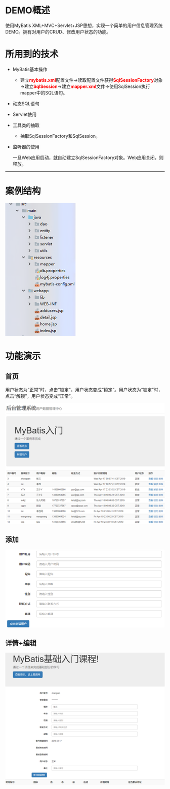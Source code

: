 # DEMO概述

使用MyBatis XML+MVC+Servlet+JSP思想，实现一个简单的用户信息管理系统DEMO。拥有对用户的CRUD、修改用户状态的功能。

# 所用到的技术

- MyBatis基本操作

  - 建立<font color="#FF0000">**mybatis.xml**</font>配置文件→读取配置文件获得<font color="#FF0000">**SqlSessionFactory**</font>对象→建立<font color="#FF0000">**SqlSession**</font>→建立<font color="#FF0000">**mapper.xml**</font>文件→使用SqlSession执行mapper中的SQL语句。

- 动态SQL语句

- Servlet使用

- 工具类的抽取

  - 抽取SqlSessionFactory和SqlSession。

- 监听器的使用

  一旦Web应用启动，就自动建立SqlSessionFactory对象。Web应用关闭，则释放。

------

# 案例结构

![项目结构](https://raw.githubusercontent.com/MaJesTySA/JavaWeb/master/img/User_Data_Management/struct.png)

# 功能演示

## 首页

用户状态为“正常”时，点击“锁定”，用户状态变成“锁定”。用户状态为“锁定”时，点击“解锁”，用户状态变成“正常”。

![效果](https://raw.githubusercontent.com/MaJesTySA/JavaWeb/master/img/User_Data_Management/UserData.png)

## 添加

![添加](<https://raw.githubusercontent.com/MaJesTySA/JavaWeb/master/img/User_Data_Management/add.png>)

## 详情+编辑

![详情](<https://raw.githubusercontent.com/MaJesTySA/JavaWeb/master/img/User_Data_Management/detail.png>)

